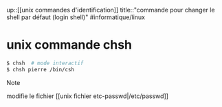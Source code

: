 up::[[unix commandes d'identification]]
title::"commande pour changer le shell par défaut (login shell)"
#informatique/linux 
# unix commande chsh

```bash
$ chsh  # mode interactif
$ chsh pierre /bin/csh
```


> [!note]
> modifie le fichier [[unix fichier etc-passwd|/etc/passwd]]